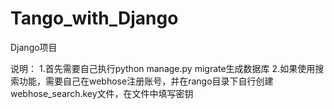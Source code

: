 # Tango_with_Django
Django项目

说明：
1.首先需要自己执行python manage.py migrate生成数据库
2.如果使用搜索功能，需要自己在webhose注册账号，并在rango目录下自行创建webhose_search.key文件，在文件中填写密钥
